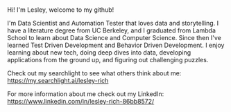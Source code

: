 ### 

Hi! I'm Lesley, welcome to my github!

I'm Data Scientist and Automation Tester that loves data and storytelling. I have a literature degree from UC Berkeley, and I graduated from Lambda School to learn about Data Science and Computer Science. Since then I've learned Test Driven Development and Behavior Driven Development. I enjoy learning about new tech, doing deep dives into data, developing applications from the ground up, and figuring out challenging puzzles.

Check out my searchlight to see what others think about me: https://my.searchlight.ai/lesley-rich

For more information about me check out my LinkedIn: https://www.linkedin.com/in/lesley-rich-86bb8572/
